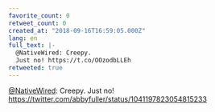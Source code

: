 ```yaml
---
favorite_count: 0
retweet_count: 0
created_at: "2018-09-16T16:59:05.000Z"
lang: en
full_text: |-
  @NativeWired: Creepy.
  Just no! https://t.co/OOzodbLLEh
retweeted: true
---
```


[@NativeWired](https://twitter.com/NativeWired): Creepy. Just no!
<https://twitter.com/abbyfuller/status/1041197823054815233>
